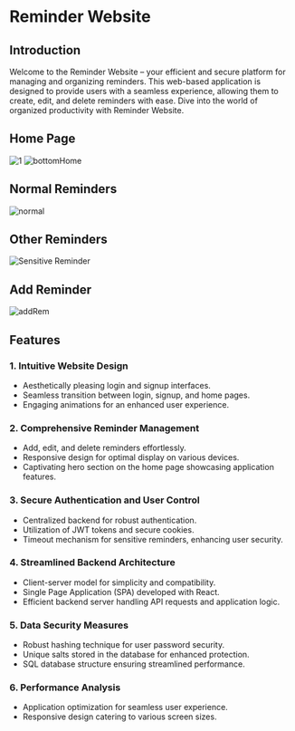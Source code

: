 # Reminder Website

## Introduction

Welcome to the Reminder Website – your efficient and secure platform for managing and organizing reminders. This web-based application is designed to provide users with a seamless experience, allowing them to create, edit, and delete reminders with ease. Dive into the world of organized productivity with Reminder Website.



## Home Page
![1](https://github.com/AhmedHosny2/Staff-Help-Desk/assets/102544122/4d4543ca-0ffb-48f7-af50-a9f50db07b9a)
![bottomHome](https://github.com/AhmedHosny2/Staff-Help-Desk/assets/102544122/d15c59fc-f7b2-43e3-b1ec-b9cc5d03ba0d)




## Normal Reminders
![normal](https://github.com/AhmedHosny2/Staff-Help-Desk/assets/102544122/9942a93f-f057-440a-befb-82a25bba5138)




## Other Reminders
![Sensitive Reminder](https://github.com/AhmedHosny2/Staff-Help-Desk/assets/102544122/793d2090-221c-4e0f-b5f6-72e82de7c5a0)




## Add Reminder
![addRem](https://github.com/AhmedHosny2/Staff-Help-Desk/assets/102544122/58ec8a4a-f23f-446d-86a7-8d5f2aabf91f)






## Features

### 1. Intuitive Website Design
- Aesthetically pleasing login and signup interfaces.
- Seamless transition between login, signup, and home pages.
- Engaging animations for an enhanced user experience.

### 2. Comprehensive Reminder Management
- Add, edit, and delete reminders effortlessly.
- Responsive design for optimal display on various devices.
- Captivating hero section on the home page showcasing application features.

### 3. Secure Authentication and User Control
- Centralized backend for robust authentication.
- Utilization of JWT tokens and secure cookies.
- Timeout mechanism for sensitive reminders, enhancing user security.

### 4. Streamlined Backend Architecture
- Client-server model for simplicity and compatibility.
- Single Page Application (SPA) developed with React.
- Efficient backend server handling API requests and application logic.

### 5. Data Security Measures
- Robust hashing technique for user password security.
- Unique salts stored in the database for enhanced protection.
- SQL database structure ensuring streamlined performance.

### 6. Performance Analysis
- Application optimization for seamless user experience.
- Responsive design catering to various screen sizes.



